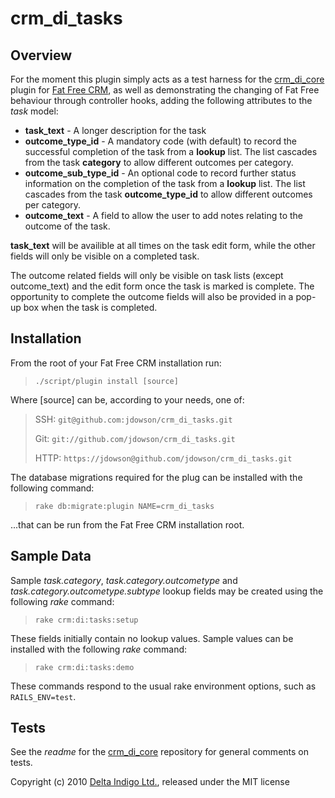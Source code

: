 crm_di_tasks
============

Overview
--------

For the moment this plugin simply acts as a test harness for the [crm_di_core][4] plugin for [Fat Free CRM][2], as well as demonstrating the changing of Fat Free behaviour through controller hooks, adding the following attributes to the *task* model:

* **task_text** - A longer description for the task
* **outcome_type_id** - A mandatory code (with default) to record the successful completion of the task from a **lookup** list. The list cascades from the task **category** to allow different outcomes per category.
* **outcome_sub_type_id** - An optional code to record further status information on the completion of the task from a **lookup** list. The list cascades from the task **outcome_type_id** to allow different outcomes per category.
* **outcome_text** - A field to allow the user to add notes relating to the outcome of the task.

**task_text** will be availible at all times on the task edit form, while the other fields will only be visible on a completed task. 

The outcome related fields will only be visible on task lists (except outcome_text) and the edit form once the task is marked is complete. 
The opportunity to complete the outcome fields will also be provided in a pop-up box when the task is completed.


Installation
------------

From the root of your Fat Free CRM installation run:

> `./script/plugin install [source]`

Where [source] can be, according to your needs, one of:

> SSH:
>    `git@github.com:jdowson/crm_di_tasks.git`
>
> Git: 
>    `git://github.com/jdowson/crm_di_tasks.git`
>
> HTTP:
>    `https://jdowson@github.com/jdowson/crm_di_tasks.git`

The database migrations required for the plug can be installed with the following command:

> `rake db:migrate:plugin NAME=crm_di_tasks`

...that can be run from the Fat Free CRM installation root.


Sample Data
-----------

Sample *task.category*, *task.category.outcometype* and *task.category.outcometype.subtype* lookup fields may be created using the following *rake* command:

> `rake crm:di:tasks:setup`

These fields initially contain no lookup values. Sample values can be installed with the following *rake* command:

> `rake crm:di:tasks:demo`

These commands respond to the usual rake environment options, such as `RAILS_ENV=test`.


Tests
-----

See the *readme* for the [crm_di_core][4] repository for general comments on tests.


Copyright (c) 2010 [Delta Indigo Ltd.][1], released under the MIT license

[1]: http://www.deltindigo.com/                 "Delta Indigo"
[2]: http://www.fatfreecrm.com/                 "Fat Free CRM"
[3]: http://www.github.com/                     "github"
[4]: https://github.com/jdowson/crm_di_core     "crm_di_core"

